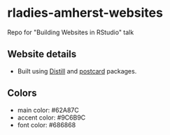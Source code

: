# rladies-amherst-websites

Repo for "Building Websites in RStudio" talk

## Website details 

- Built using [Distill](https://rstudio.github.io/distill/) and [postcard](https://github.com/seankross/postcards#postcards) packages.

## Colors 

- main color: #62A87C
- accent color: #9C6B9C
- font color: #686868
